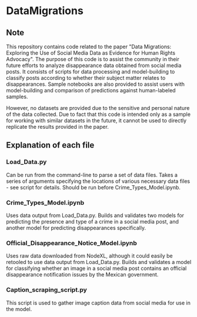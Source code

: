 # DataMigrations

## Note

This repository contains code related to the paper "Data Migrations: Exploring the Use of Social Media Data as
Evidence for Human Rights Advocacy". The purpose of this code is to assist the community in their future efforts to analyze disappearance data obtained from social media posts. It consists of scripts for data processing and model-building to classify posts according to whether their subject matter relates to disappearances. Sample notebooks are also provided to assist users with model-building and comparison of predictions against human-labeled samples. 

However, no datasets are provided due to the sensitive and personal nature of the data collected. Due to fact that this code is intended only as a sample for working with similar datasets in the future, it cannot be used to directly replicate the results provided in the paper. 

## Explanation of each file

### Load_Data.py

Can be run from the command-line to parse a set of data files. Takes a series of arguments specifying the locations of various necessary data files - see script for details. Should be run before Crime_Types_Model.ipynb.

### Crime_Types_Model.ipynb

Uses data output from Load_Data.py. Builds and validates two models for predicting the presence and type of a crime in a social media post, and another model for predicting disappearances specifically. 

### Official_Disappearance_Notice_Model.ipynb

Uses raw data downloaded from NodeXL, although it could easily be retooled to use data output from Load_Data.py. Builds and validates a model for classifying whether an image in a social media post contains an official disappearance notification issues by the Mexican government. 

### Caption_scraping_script.py

This script is used to gather image caption data from social media for use in the model.
